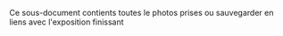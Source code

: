 Ce sous-document contients toutes le photos prises ou sauvegarder en liens avec l'exposition finissant

